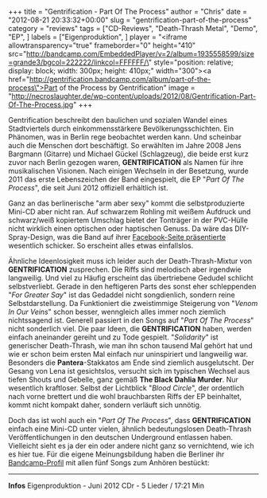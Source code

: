 +++
title = "Gentrification - Part Of The Process"
author = "Chris"
date = "2012-08-21 20:33:32+00:00"
slug = "gentrification-part-of-the-process"
category = "reviews"
tags = ["CD-Reviews", "Death-Thrash Metal", "Demo", "EP", ]
labels = ["Eigenproduktion", ]
player = "<iframe allowtransparency=\"true\" frameborder=\"0\" height=\"410\" src=\"http://bandcamp.com/EmbeddedPlayer/v=2/album=1935558599/size=grande3/bgcol=222222/linkcol=FFFFFF/\" style=\"position: relative; display: block; width: 300px; height: 410px;\" width=\"300\"><a href=\"http://gentrification.bandcamp.com/album/part-of-the-process\">Part of the Process by Gentrification</a></iframe>"
image = "http://necroslaughter.de/wp-content/uploads/2012/08/Gentrification-Part-Of-The-Process.jpg"
+++

Gentrification beschreibt den baulichen und sozialen Wandel eines Stadtviertels durch einkommensstärkere Bevölkerungsschichten. Ein Phänomen, was in Berlin rege beobachtet werden kann. Und scheinbar auch die Menschen dort beschäftigt. So erwählten im Jahre 2008 Jens Bargmann (Gitarre) und Michael Gückel (Schlagzeug), die beide erst kurz zuvor nach Berlin gezogen waren, **GENTRIFICATION** als Namen für ihre musikalischen Visionen. Nach einigen Wechseln in der Besetzung, wurde 2011 das erste Lebenszeichen der Band eingespielt, die EP "_Part Of The Process_", die seit Juni 2012 offiziell erhältlich ist.

Ganz an das berlinerische "arm aber sexy" kommt die selbstproduzierte Mini-CD aber nicht ran. Auf schwarzem Rohling mit weißem Aufdruck und schwarz/weiß kopiertem Umschlag bietet der Tonträger in der PVC-Hülle nicht wirklich einen optischen oder haptischen Genuss. Da wäre das DIY-Spray-Design, was die Band auf ihrer <a href="https://www.facebook.com/photo.php?fbid=401591876558647&amp;set=a.117223221662182.28168.113621025355735&amp;type=1">Facebook-Seite präsentierte</a> wesentlich schicker. So erscheint alles etwas einfallslos.

Ähnliche Ideenlosigkeit muss ich leider auch der Death-Thrash-Mixtur von **GENTRIFICATION** zusprechen. Die Riffs sind melodisch aber irgendwie langweilig. Und viel zu Häufig erscheint das übertriebene Gedudel schlicht selbstverliebt. Gerade in den heftigeren Parts des sonst eher schleppenden "_For Greater Say_" ist das Gedaddel nicht songdienlich, sondern reine Selbstdarstellung. Da Funktioniert die zweistimmige Steigerung von "_Venom In Our Veins_" schon besser, wenngleich alles immer noch ziemlich nichtssagend ist.
Generell passiert in den Songs auf "_Part Of The Process_" nicht sonderlich viel. Die paar Ideen, die **GENTRIFICATION** haben, werden einfach aneinander gereiht und zu Tode gespielt. "_Solidarity_" ist generischer Death-Thrash, wie man ihn schon tausend Mal gehört hat und wie er schon beim ersten Mal einfach nur uninspiriert und langweilig war. Besonders die **Pantera**-Stakkatos am Ende sind ziemlich ausgelutscht. Der Gesang von Lena ist gesichtslos, versucht sich im typischen Wechsel aus tiefen Shouts und Gebelle, ganz gemäß **The Black Dahlia Murder**. Nur wesentlich kraftloser. Selbst der Lichtblick "_Blood Circle_", der ordentlich nach vorne brettert und die wohl brauchbarsten Riffs der EP beinhaltet, kommt nicht kompakt daher, sondern verläuft sich unnötig.

Doch das ist wohl auch ein "_Part Of The Process_", dass **GENTRIFICATION** einfach eine Mini-CD unter vielen, ähnlich bedeutungslosen Death-Thrash Veröffentlichungen in den deutschen Underground entlassen haben. Vielleicht sieht es ja der ein oder andere nicht ganz so vernichtend, wie ich es hier tue. Für die eigene Meinungsbildung haben die Berliner ihr <a href="http://gentrification.bandcamp.com/">Bandcamp-Profil</a> mit allen fünf Songs zum Anhören bestückt:






---
**Infos**
Eigenproduktion - Juni 2012
CDr - 5 Lieder / 17:21 Min
